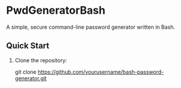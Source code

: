 # PwdGeneratorBash

A simple, secure command-line password generator written in Bash.

## Quick Start

1. Clone the repository:

   git clone https://github.com/yourusername/bash-password-generator.git
